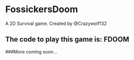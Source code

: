 # FossickersDoom
A 2D Survival game. Created by @Crazywolf132
## The code to play this game is: FDOOM
###More coming soon...

